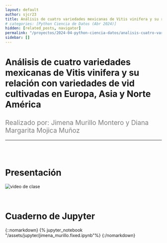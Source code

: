 ```yaml
---
layout: default
author: sjcr23
title: Análisis de cuatro variedades mexicanas de Vitis vinifera y su relación con variedades de vid cultivadas en Europa, Asia y Norte América
# categories: [Python Ciencia de Datos (Abr 2024)]
hidden: [related_posts, navigator]
permalink: "/proyectos/2024-04-python-ciencia-datos/analisis-cuatro-variedades-mexicanas-vitis-vinifera.html"
sidebar: []
---
```


# Análisis de cuatro variedades mexicanas de Vitis vinifera y su relación con variedades de vid cultivadas en Europa, Asia y Norte América
<h2 style="color: gray; font-weight: normal;">
Realizado por: Jimena Murillo Montero y Diana Margarita Mojica Muñoz
</h2>

---

<br><br>

# Presentación

![video de clase](https://www.youtube.com/watch?v=toNM_QoVPCk)

<br>

# Cuaderno de Jupyter

{::nomarkdown}
{% jupyter_notebook "/assets/jupyter/jimena_murillo.fixed.ipynb"%}
{:/nomarkdown}
